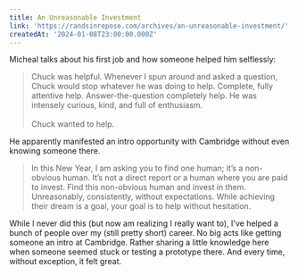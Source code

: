 ```yaml
---
title: An Unreasonable Investment
link: 'https://randsinrepose.com/archives/an-unreasonable-investment/'
createdAt: '2024-01-08T23:00:00.000Z'
---
```


Micheal talks about his first job and how someone helped him selflessly:

> Chuck was helpful. Whenever I spun around and asked a question, Chuck would stop whatever he was doing to help. Complete, fully attentive help. Answer-the-question completely help. He was intensely curious, kind, and full of enthusiasm.\
> \
> Chuck wanted to help.

He apparently manifested an intro opportunity with Cambridge without even knowing someone there.

> In this New Year, I am asking you to find one human; it’s a non-obvious human. It’s not a direct report or a human where you are paid to invest. Find this non-obvious human and invest in them. Unreasonably, consistently, without expectations. While achieving their dream is a goal, your goal is to help without hesitation.

While I never did this (but now am realizing I really want to), I've helped a bunch of people over my (still pretty short) career. No big acts like getting someone an intro at Cambridge. Rather sharing a little knowledge here when someone seemed stuck or testing a prototype there. And every time, without exception, it felt great.
